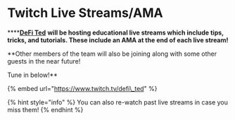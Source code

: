 # Twitch Live Streams/AMA

\*\*\*\*[**DeFi Ted**](https://twitter.com/DeFi_Ted) **will be hosting educational live streams which include tips, tricks, and tutorials. These include an AMA at the end of each live stream!** 

**Other members of the team will also be joining along with some other guests in the near future!  
  
Tune in below!**

{% embed url="https://www.twitch.tv/defi\_ted" %}

{% hint style="info" %}
You can also re-watch past live streams in case you miss them!
{% endhint %}

